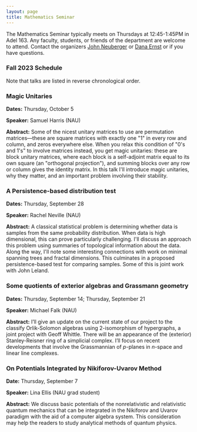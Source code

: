 ```yaml
---
layout: page
title: Mathematics Seminar
---
```


The Mathematics Seminar typically meets on Thursdays at 12:45-1:45PM in Adel 163.  Any faculty, students, or friends of the department are welcome to attend. Contact the organizers [John Neuberger](mailto:John.Neuberger@nau.edu) or [Dana Ernst](mailto:dana.ernst@nau.edu) or if you have questions.

### Fall 2023 Schedule

Note that talks are listed in reverse chronological order.

### Magic Unitaries

**Dates:** Thursday, October 5

**Speaker:** Samuel Harris (NAU)

**Abstract:** Some of the nicest unitary matrices to use are permutation matrices—these are square matrices with exactly one "1" in every row and column, and zeros everywhere else. When you relax this condition of "0's and 1's" to involve matrices instead, you get magic unitaries: these are block unitary matrices, where each block is a self-adjoint matrix equal to its own square (an "orthogonal projection"), and summing blocks over any row or column gives the identity matrix. In this talk I'll introduce magic unitaries, why they matter, and an important problem involving their stability.  

### A Persistence-based distribution test

**Dates:** Thursday, September 28

**Speaker:** Rachel Neville (NAU)

**Abstract:** A classical statistical problem is determining whether data is samples from the same probability distribution. When data is high dimensional, this can prove particularly challenging. I'll discuss an approach this problem using summaries of topological information about the data. Along the way, I'll note some interesting connections with work on minimal spanning trees and fractal dimensions. This culminates in a proposed persistence-based test for comparing samples. Some of this is joint work with John Leland.  

### Some quotients of exterior algebras and Grassmann geometry

**Dates:** Thursday, September 14; Thursday, September 21

**Speaker:** Michael Falk (NAU)

**Abstract:** I’ll give an update on the current state of our project to the classify Orlik-Solomon algebras using 2-isomorphism of hypergraphs, a joint project with Geoff Whittle. There will be an appearance of the (exterior)  Stanley-Reisner ring of a simplicial complex. I’ll focus on recent developments that involve the Grassmannian of $p$-planes in $n$-space and linear line complexes.

### On Potentials Integrated by Nikiforov-Uvarov Method

**Date:** Thursday, September 7

**Speaker:** Lina Ellis (NAU grad student)

**Abstract:** We discuss basic potentials of the nonrelativistic and relativistic quantum mechanics that can be integrated in the Nikiforov and Uvarov paradigm with the aid of a computer algebra system. This consideration may help the readers to study analytical methods of quantum physics.